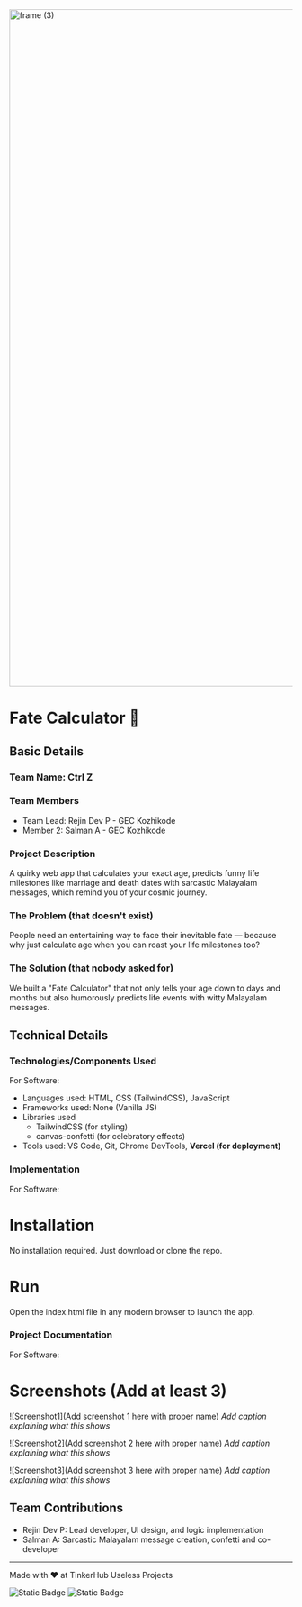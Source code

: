 <img width="3188" height="1202" alt="frame (3)" src="https://github.com/user-attachments/assets/517ad8e9-ad22-457d-9538-a9e62d137cd7" />


# Fate Calculator 🎯


## Basic Details
### Team Name: Ctrl Z


### Team Members
- Team Lead: Rejin Dev P - GEC Kozhikode
- Member 2: Salman A - GEC Kozhikode

### Project Description
A quirky web app that calculates your exact age, predicts funny life milestones like marriage and death dates with sarcastic Malayalam messages, which remind you of your cosmic journey.

### The Problem (that doesn't exist)
People need an entertaining way to face their inevitable fate — because why just calculate age when you can roast your life milestones too?

### The Solution (that nobody asked for)
We built a "Fate Calculator" that not only tells your age down to days and months but also humorously predicts life events with witty Malayalam messages. 

## Technical Details
### Technologies/Components Used
For Software:
- Languages used: HTML, CSS (TailwindCSS), JavaScript
- Frameworks used: None (Vanilla JS)
- Libraries used
    - TailwindCSS (for styling)
    - canvas-confetti (for celebratory effects)
- Tools used: VS Code, Git, Chrome DevTools, **Vercel (for deployment)**

### Implementation
For Software:
# Installation
 No installation required. Just download or clone the repo.

# Run
Open the index.html file in any modern browser to launch the app.

### Project Documentation
For Software:

# Screenshots (Add at least 3)
![Screenshot1](Add screenshot 1 here with proper name)
*Add caption explaining what this shows*

![Screenshot2](Add screenshot 2 here with proper name)
*Add caption explaining what this shows*

![Screenshot3](Add screenshot 3 here with proper name)
*Add caption explaining what this shows*


## Team Contributions
- Rejin Dev P: Lead developer, UI design, and logic implementation
- Salman A: Sarcastic Malayalam message creation, confetti and co-developer

---
Made with ❤️ at TinkerHub Useless Projects 

![Static Badge](https://img.shields.io/badge/TinkerHub-24?color=%23000000&link=https%3A%2F%2Fwww.tinkerhub.org%2F)
![Static Badge](https://img.shields.io/badge/UselessProjects--25-25?link=https%3A%2F%2Fwww.tinkerhub.org%2Fevents%2FQ2Q1TQKX6Q%2FUseless%2520Projects)



